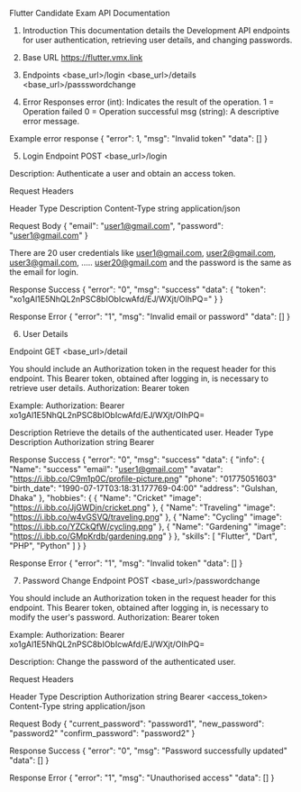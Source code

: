Flutter Candidate Exam API Documentation


1. Introduction
This documentation details the Development API endpoints for user authentication, retrieving user details, and changing passwords.

2. Base URL
https://flutter.vmx.link


3. Endpoints
<base_url>/login
<base_url>/details
<base_url>/passswordchange

4. Error Responses
error (int): Indicates the result of the operation.
1 = Operation failed
0 = Operation successful
msg (string): A descriptive error message.

Example error response
{
  "error": 1,
  "msg": "Invalid token"
  "data": []
}






5. Login
Endpoint
POST <base_url>/login


Description:
Authenticate a user and obtain an access token.

Request Headers

Header
Type
Description
Content-Type
string
application/json


Request Body
{
  "email": "user1@gmail.com",
  "password": "user1@gmail.com"
}


There are 20 user credentials like user1@gmail.com, user2@gmail.com, user3@gmail.com, ….. user20@gmail.com and the password is the same as the email for login.


Response
Success
{
  "error": "0",
  "msg": "success"
  "data": {
    "token": "xo1gAl1E5NhQL2nPSC8bIObIcwAfd/EJ/WXjt/OIhPQ="
  }
}


Response
Error
{
  "error": "1",
  "msg": "Invalid email or password"
  "data": []
}





6. User Details

Endpoint
GET <base_url>/detail


You should include an Authorization token in the request header for this endpoint. This Bearer token, obtained after logging in, is necessary to retrieve user details.
Authorization: Bearer token


Example: Authorization: Bearer xo1gAl1E5NhQL2nPSC8bIObIcwAfd/EJ/WXjt/OIhPQ=

Description
Retrieve the details of the authenticated user.
Header
Type
Description
Authorization
string
Bearer <token>


Response
Success
{
  "error": "0",
  "msg": "success"
  "data": {
    "info": {
       "Name": "success"
       "email": "user1@gmail.com"
       "avatar": "https://i.ibb.co/C9m1p0C/profile-picture.png"
       "phone": "01775051603"
       "birth_date": "1990-07-17T03:18:31.177769-04:00"
       "address": "Gulshan, Dhaka"
    },
    "hobbies": {
        {
          "Name": "Cricket"
          "image": "https://i.ibb.co/JjGWDjn/cricket.png"
        },
        {
          "Name": "Traveling"
          "image": "https://i.ibb.co/w4vGSVQ/traveling.png"
        },
        {
          "Name": "Cycling"
          "image": "https://i.ibb.co/YZCkQfW/cycling.png"
        },
        {
          "Name": "Gardening"
          "image": "https://i.ibb.co/GMpKrdb/gardening.png"
        }
     },
    "skills": [
       "Flutter",
       "Dart",
       "PHP",
       "Python"
    ]
   }
}


Response
Error
{
  "error": "1",
  "msg": "Invalid token"
  "data": []
}



7. Password Change
Endpoint
POST <base_url>/passwordchange


You should include an Authorization token in the request header for this endpoint. This Bearer token, obtained after logging in, is necessary to modify the user's password.
Authorization: Bearer token


Example: Authorization: Bearer xo1gAl1E5NhQL2nPSC8bIObIcwAfd/EJ/WXjt/OIhPQ=

Description:
Change the password of the authenticated user.

Request Headers

Header
Type
Description
Authorization
string
Bearer <access_token>
Content-Type
string
application/json


Request Body
{
  "current_password": "password1",
  "new_password": "password2"
  "confirm_password": "password2"
}


Response
Success
{
  "error": "0",
  "msg": "Password successfully updated"
  "data": []
}



Response
Error
{
  "error": "1",
  "msg": "Unauthorised access"
  "data": []
}






